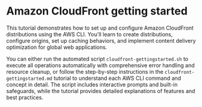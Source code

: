 # Amazon CloudFront getting started

This tutorial demonstrates how to set up and configure Amazon CloudFront distributions using the AWS CLI. You'll learn to create distributions, configure origins, set up caching behaviors, and implement content delivery optimization for global web applications.

You can either run the automated script `cloudfront-gettingstarted.sh` to execute all operations automatically with comprehensive error handling and resource cleanup, or follow the step-by-step instructions in the `cloudfront-gettingstarted.md` tutorial to understand each AWS CLI command and concept in detail. The script includes interactive prompts and built-in safeguards, while the tutorial provides detailed explanations of features and best practices.
